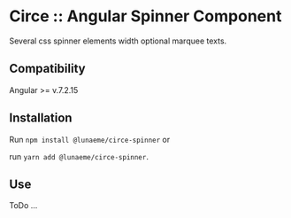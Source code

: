 # Circe :: Angular Spinner Component

Several css spinner elements width optional marquee texts.

## Compatibility

Angular >= v.7.2.15

## Installation

Run `npm install @lunaeme/circe-spinner` or

run `yarn add @lunaeme/circe-spinner`.

## Use

ToDo ...
